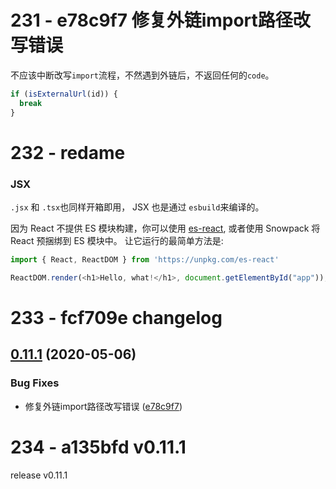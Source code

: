 # 231 - e78c9f7 修复外链import路径改写错误

不应该中断改写`import`流程，不然遇到外链后，不返回任何的`code`。

```typescript
if (isExternalUrl(id)) {
  break
}
```



# 232 - redame

### JSX

`.jsx` 和 `.tsx`也同样开箱即用， JSX 也是通过 `esbuild`来编译的。

因为 React 不提供 ES 模块构建，你可以使用 [es-react](https://github.com/lukejacksonn/es-react), 或者使用 Snowpack 将 React 预捆绑到 ES 模块中。 让它运行的最简单方法是:

```js
import { React, ReactDOM } from 'https://unpkg.com/es-react'

ReactDOM.render(<h1>Hello, what!</h1>, document.getElementById("app"));
```



# 233 - fcf709e changelog 

## [0.11.1](https://github.com/vuejs/vite/compare/v0.11.0...v0.11.1) (2020-05-06)

### Bug Fixes

- 修复外链import路径改写错误 ([e78c9f7](https://github.com/vuejs/vite/commit/e78c9f7680c2652b13f4270182c860417e388b2e))



# 234 - a135bfd v0.11.1

release v0.11.1